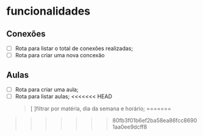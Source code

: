 # funcionalidades

## Conexões

- [ ] Rota para listar o total de conexões realizadas;
- [ ] Rota para criar uma nova concexão

## Aulas

- [ ] Rota para criar uma aula;
- [ ] Rota para listar aulas;
<<<<<<< HEAD
  > [ ]filtrar por matéria, dia da semana e horário;
=======
>>>>>>> 80fb3f01b6ef2ba58ea86fcc86901aa0ee9dcff8
